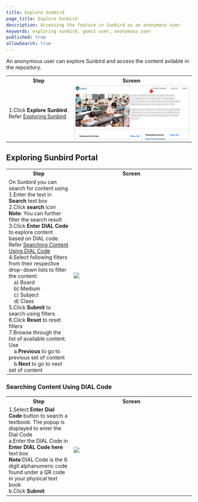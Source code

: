 ```yaml
---
title: Explore Sunbird
page_title: Explore Sunbird
description: Accessing the feature in Sunbird as an anonymous user 
keywords: exploring sunbird, guest user, anonymous user
published: true
allowSearch: true
---
```

An anonymous user can explore Sunbird and access the content avilable in the repository. 

<table>
	<tr>
		<th style="width:35%;">Step</th>
		<th style="width:65%;">Screen</th>
	</tr>
	<tr>
		<td>1.Click <b>Explore Sunbird</b>. Refer <a href="features-documentation/explore_sunbird#exploring-sunbird-portal">Exploring Sunbird</a> 
    </td>
	  <td><img src="features-documentation/images/explore_sunbird/explore_sunbird.png"></td>
	</tr>
</table>
	
## Exploring Sunbird Portal

<table>
  <tr>
    <th style="width:35%;"><b>Step</b></th>
    <th style="width:65%;"><b>Screen</b></th>
  </tr>
  <tr>
   <td>On Sunbird you can search for content using
   <br>1.Enter the text in <b>Search</b> text box 
   <br>2.Click <b>search</b> icon 
   <br><b>Note</b>: You can further filter the search result
   <br>3.Click <b>Enter DIAL Code</b> to explore content based on DIAL code. Refer <a href="features-documentation/explore_sunbird#searching-content-using-DIAL-code">Searching Content Using DIAL Code</a>
   <br>4.Select following filters from their respective drop-down lists to filter the content: 
     <br>&emsp;a) Board 
     <br>&emsp;b) Medium  
     <br>&emsp;c) Subject 
     <br>&emsp;d) Class 
   <br>5.Click <b>Submit</b> to search using filters
   <br>6.Click <b>Reset</b> to reset filters 
   <br>7.Browse through the list of available content. Use 
   <br>&emsp;a.<b>Previous</b> to go to previous set of content 
   <br>&emsp;b.<b>Next</b> to go to next set of content 
   </td>
   <td><img src="features-documentation/images/explore_sunbird/exploring_sunbird.png">
   </td>
	</tr>
</table>

### Searching Content Using DIAL Code

<table>
  <tr>
    <th style="width:35%;"><b>Step</b></th>
    <th style="width:65%;"><b>Screen</b></th>
  </tr>
  <tr>
  <td>1.Select <b>Enter Dial Code</b> button to search a textbook. The popup is displayed to enter the Dial Code
    <br>a.Enter the DIAL Code in <b>Enter DIAL Code here</b> text box
    <br><b>Note</b>:DIAL Code is the 6 digit alphanumeric code found under a QR code in your physical text book 
    <br>b.Click <b>Submit</b>
  </td>
  <td><img src="features-documentation/images/explore_sunbird/exploring_sunbird_dial.png"></td>
	</tr>
</table>
   
